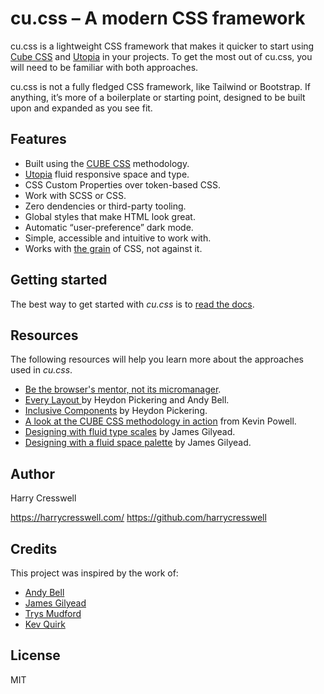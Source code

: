 # cu.css – A modern CSS framework

cu.css is a lightweight CSS framework that makes it quicker to start using [Cube CSS](https://cube.fyi/) and [Utopia](https://utopia.fyi/) in your projects. To get the most out of cu.css, you will need to be familiar with both approaches.

cu.css is not a fully fledged CSS framework, like Tailwind or Bootstrap. If anything, it’s more of a boilerplate or starting point, designed to be built upon and expanded as you see fit.

## Features

- Built using the [CUBE CSS](https://cube.fyi/) methodology.
- [Utopia](https://utopia.fyi/) fluid responsive space and type.
- CSS Custom Properties over token-based CSS.
- Work with SCSS or CSS.
- Zero dendencies or third-party tooling.
- Global styles that make HTML look great.
- Automatic “user-preference” dark mode.
- Simple, accessible and intuitive to work with.
- Works with [the grain](https://frankchimero.com/blog/2015/the-webs-grain/) of CSS, not against it.

## Getting started

The best way to get started with *cu.css* is to [read the docs](/getting-started/). 

## Resources

The following resources will help you learn more about the approaches used in *cu.css*.

- [Be the browser's mentor, not its micromanager](https://heypresents.com/talks/be-the-browser-s-mentor-not-its-micromanager).
- [Every Layout ](https://every-layout.dev/) by Heydon Pickering and Andy Bell.
- [Inclusive Components](https://inclusive-components.design/) by Heydon Pickering.
- [A look at the CUBE CSS methodology in action](https://www.youtube.com/watch?v=NanhQvnvbR8) from Kevin Powell.
- [Designing with fluid type scales](https://utopia.fyi/blog/designing-with-fluid-type-scales) by James Gilyead.
- [Designing with a fluid space palette](https://utopia.fyi/blog/designing-with-a-fluid-space-palette) by James Gilyead.

## Author

Harry Cresswell

https://harrycresswell.com/
https://github.com/harrycresswell

## Credits

This project was inspired by the work of:

- [Andy Bell](https://andy-bell.co.uk/)
- [James Gilyead](https://hustlersquad.net/)
- [Trys Mudford](https://www.trysmudford.com/)
- [Kev Quirk](https://kevquirk.com/)

## License

MIT